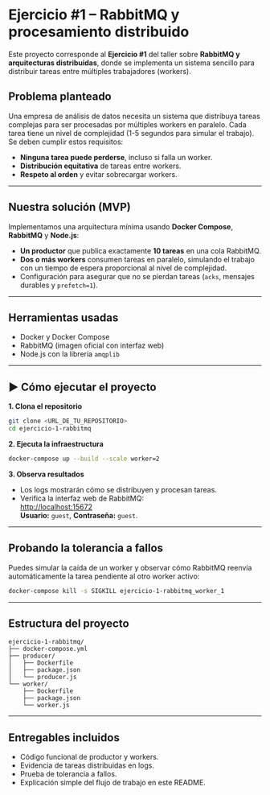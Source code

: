 #  Ejercicio #1 – RabbitMQ y procesamiento distribuido

Este proyecto corresponde al **Ejercicio #1** del taller sobre **RabbitMQ y arquitecturas distribuidas**, donde se implementa un sistema sencillo para distribuir tareas entre múltiples trabajadores (workers).

##  Problema planteado

Una empresa de análisis de datos necesita un sistema que distribuya tareas complejas para ser procesadas por múltiples workers en paralelo. Cada tarea tiene un nivel de complejidad (1-5 segundos para simular el trabajo). Se deben cumplir estos requisitos:

- **Ninguna tarea puede perderse**, incluso si falla un worker.
- **Distribución equitativa** de tareas entre workers.
- **Respeto al orden** y evitar sobrecargar workers.

---

##  Nuestra solución (MVP)

Implementamos una arquitectura mínima usando **Docker Compose**, **RabbitMQ** y **Node.js**:

- **Un productor** que publica exactamente **10 tareas** en una cola RabbitMQ.
- **Dos o más workers** consumen tareas en paralelo, simulando el trabajo con un tiempo de espera proporcional al nivel de complejidad.
- Configuración para asegurar que no se pierdan tareas (`acks`, mensajes durables y `prefetch=1`).

---

##  Herramientas usadas

-  Docker y Docker Compose
-  RabbitMQ (imagen oficial con interfaz web)
-  Node.js con la librería `amqplib`

---

## ▶ Cómo ejecutar el proyecto

**1\. Clona el repositorio**

```bash
git clone <URL_DE_TU_REPOSITORIO>
cd ejercicio-1-rabbitmq
```

**2\. Ejecuta la infraestructura**

```bash
docker-compose up --build --scale worker=2
```

**3\. Observa resultados**

- Los logs mostrarán cómo se distribuyen y procesan tareas.
- Verifica la interfaz web de RabbitMQ:  
  [http://localhost:15672](http://localhost:15672)  
  **Usuario:** `guest`, **Contraseña:** `guest`.

---

##  Probando la tolerancia a fallos

Puedes simular la caída de un worker y observar cómo RabbitMQ reenvía automáticamente la tarea pendiente al otro worker activo:

```bash
docker-compose kill -s SIGKILL ejercicio-1-rabbitmq_worker_1
```

---

##  Estructura del proyecto

```text
ejercicio-1-rabbitmq/
├── docker-compose.yml
├── producer/
│   ├── Dockerfile
│   ├── package.json
│   └── producer.js
└── worker/
    ├── Dockerfile
    ├── package.json
    └── worker.js
```

---

##  Entregables incluidos

- Código funcional de productor y workers.
- Evidencia de tareas distribuidas en logs.
- Prueba de tolerancia a fallos.
- Explicación simple del flujo de trabajo en este README.
